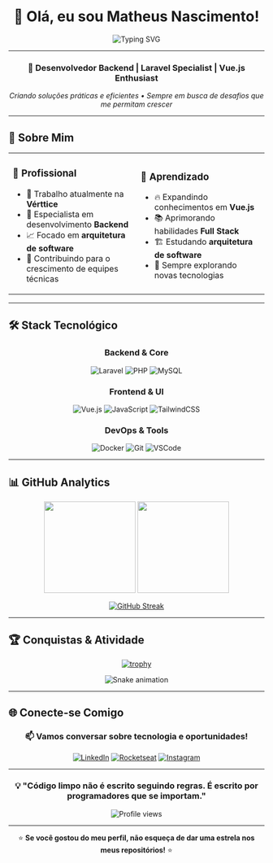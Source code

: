 <div align="center">

# 👋 Olá, eu sou **Matheus Nascimento**!

<img src="https://readme-typing-svg.herokuapp.com?font=Fira+Code&size=22&duration=3000&pause=1000&color=6366F1&center=true&vCenter=true&width=600&lines=Desenvolvedor+Backend+Apaixonado;Especialista+em+Laravel;Aprendendo+Vue.js;Sempre+em+busca+de+novos+desafios!" alt="Typing SVG" />

</div>

---

<div align="center">
  
### 🚀 **Desenvolvedor Backend** | **Laravel Specialist** | **Vue.js Enthusiast**

*Criando soluções práticas e eficientes • Sempre em busca de desafios que me permitam crescer*

</div>

---

## 🎯 **Sobre Mim**

<table>
<tr>
<td width="50%">

### 💼 **Profissional**
- 🏢 Trabalho atualmente na **Vérttice**
- 🎯 Especialista em desenvolvimento **Backend**
- 📈 Focado em **arquitetura de software**
- 🤝 Contribuindo para o crescimento de equipes técnicas

</td>
<td width="50%">

### 🌱 **Aprendizado**
- 🔥 Expandindo conhecimentos em **Vue.js**
- 📚 Aprimorando habilidades **Full Stack**
- 🏗️ Estudando **arquitetura de software**
- 🚀 Sempre explorando novas tecnologias

</td>
</tr>
</table>

---

## 🛠️ **Stack Tecnológico**

<div align="center">

### **Backend & Core**
![Laravel](https://img.shields.io/badge/Laravel-FF2D20?style=for-the-badge&logo=laravel&logoColor=white)
![PHP](https://img.shields.io/badge/PHP-777BB4?style=for-the-badge&logo=php&logoColor=white)
![MySQL](https://img.shields.io/badge/MySQL-4479A1?style=for-the-badge&logo=mysql&logoColor=white)

### **Frontend & UI**
![Vue.js](https://img.shields.io/badge/Vue.js-4FC08D?style=for-the-badge&logo=vue.js&logoColor=white)
![JavaScript](https://img.shields.io/badge/JavaScript-F7DF1E?style=for-the-badge&logo=javascript&logoColor=black)
![TailwindCSS](https://img.shields.io/badge/Tailwind_CSS-38B2AC?style=for-the-badge&logo=tailwind-css&logoColor=white)

### **DevOps & Tools**
![Docker](https://img.shields.io/badge/Docker-2496ED?style=for-the-badge&logo=docker&logoColor=white)
![Git](https://img.shields.io/badge/Git-F05032?style=for-the-badge&logo=git&logoColor=white)
![VSCode](https://img.shields.io/badge/VS_Code-007ACC?style=for-the-badge&logo=visual-studio-code&logoColor=white)

</div>

---

## 📊 **GitHub Analytics**

<div align="center">
  
<img height="180em" src="https://github-readme-stats.vercel.app/api?username=matheusnascimentosilva&show_icons=true&theme=tokyonight&include_all_commits=true&count_private=true"/>
<img height="180em" src="https://github-readme-stats.vercel.app/api/top-langs/?username=matheusnascimentosilva&layout=compact&langs_count=7&theme=tokyonight"/>

</div>

<div align="center">
  
[![GitHub Streak](https://streak-stats.demolab.com/?user=matheusnascimentosilva&theme=tokyonight)](https://git.io/streak-stats)

</div>

---

## 🏆 **Conquistas & Atividade**

<div align="center">

[![trophy](https://github-profile-trophy.vercel.app/?username=matheusnascimentosilva&theme=tokyonight&no-frame=true&row=1&column=6)](https://github.com/ryo-ma/github-profile-trophy)

</div>

<div align="center">
  
![Snake animation](https://raw.githubusercontent.com/matheusnascimentosilva/matheusnascimentosilva/output/github-contribution-grid-snake.svg)

</div>

---

## 🌐 **Conecte-se Comigo**

<div align="center">

### 📫 **Vamos conversar sobre tecnologia e oportunidades!**

[![LinkedIn](https://img.shields.io/badge/LinkedIn-0077B5?style=for-the-badge&logo=linkedin&logoColor=white)](https://www.linkedin.com/in/matheus-nascimento-silva-1131921b0/)
[![Rocketseat](https://img.shields.io/badge/Rocketseat-633BBC?style=for-the-badge&logo=rocket&logoColor=white)](https://app.rocketseat.com.br/me/matheus-nascimento-silva-08396)
[![Instagram](https://img.shields.io/badge/Instagram-E4405F?style=for-the-badge&logo=instagram&logoColor=white)](https://www.instagram.com/m_a_t_h_e_u_s_s/)

</div>

---

<div align="center">

### 💡 **"Código limpo não é escrito seguindo regras. É escrito por programadores que se importam."**

<img src="https://komarev.com/ghpvc/?username=SEU_USERNAME&color=6366f1&style=for-the-badge&label=PROFILE+VIEWS" alt="Profile views" />

---

⭐ **Se você gostou do meu perfil, não esqueça de dar uma estrela nos meus repositórios!** ⭐

</div>
